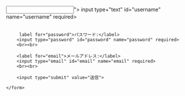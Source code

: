 <html>
<head>
    <meta charset="UTF-8">
    <title>Form Creation Test</title>
</head>
<body>
    <form action="/submit" method="post">
     <input for="text" id="username" name="username" required>">
      input type+"text"  id="username" name="username" required>
      <br><br>

         label for+"password">パスワード:</label>
        <input type="password" id="password" name="password" required>
        <br><br>
  
        <label for="email">メールアドレス:</label>
        <input type="email" id="email" name="email" required>
        <br><br>

        <input type="submit" value="送信">

    </form>
</body>
</html>
